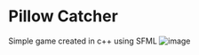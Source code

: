 # Pillow Catcher

Simple game created in c++ using SFML
![image](https://github.com/Supertramp871/Pillow-catcher/assets/139000544/049983ee-af55-433a-944b-945f9521d43e)
